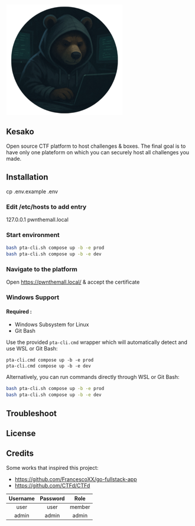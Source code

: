 ![logo no text](frontend/public/logo-no-text.png)

## Kesako

Open source CTF platform to host challenges & boxes.
The final goal is to have only one plateform on which you can securely host all challenges you made.

## Installation

cp .env.example .env

### Edit /etc/hosts to add entry

127.0.0.1 pwnthemall.local 

### Start environment

   ```bash
   bash pta-cli.sh compose up -b -e prod
   bash pta-cli.sh compose up -b -e dev
   ```

### Navigate to the platform

Open https://pwnthemall.local/ & accept the certificate

### Windows Support
#### Required :
   - Windows Subsystem for Linux
   - Git Bash

Use the provided `pta-cli.cmd` wrapper which will automatically detect and use WSL or Git Bash:
   ```shell
   pta-cli.cmd compose up -b -e prod
   pta-cli.cmd compose up -b -e dev
   ```

Alternatively, you can run commands directly through WSL or Git Bash:
   ```bash
   bash pta-cli.sh compose up -b -e prod
   bash pta-cli.sh compose up -b -e dev
   ```

## Troubleshoot

## License

## Credits

Some works that inspired this project:

- https://github.com/FrancescoXX/go-fullstack-app
- https://github.com/CTFd/CTFd

|Username|Password|Role|
|:----------:|:---------:|:------:|
|user|user|member|
|admin|admin|admin|
